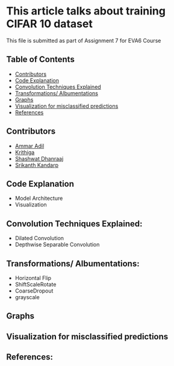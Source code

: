 # This article talks about training CIFAR 10 dataset


This file is submitted as part of Assignment 7 for EVA6 Course

## Table of Contents

* [Contributors](#Contributors)
* [Code Explanation](#Code-Explanation)
* [Convolution Techniques Explained](#Convolution-Techniques-Explained)
* [Transformations/ Albumentations](#Transformations/-Albumentations)
* [Graphs](#Graphs)
* [Visualization for misclassified predictions](#Visualization-for-misclassified-predictions)
* [References](#References)

## Contributors

* [Ammar Adil](https://github.com/adilsammar)
* [Krithiga](https://github.com/BottleSpink)
* [Shashwat Dhanraaj](https://github.com/sdhanraaj12)
* [Srikanth Kandarp](https://github.com/Srikanth-Kandarp)

## Code Explanation
* Model Architecture
* Visualization

## Convolution Techniques Explained:

* Dilated Convolution
* Depthwise Separable Convolution

## Transformations/ Albumentations:

* Horizontal Flip
* ShiftScaleRotate 
* CoarseDropout
* grayscale

## Graphs

## Visualization for misclassified predictions
  
## References:
